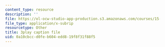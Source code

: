 ```yaml
---
content_type: resource
description: ''
file: https://ol-ocw-studio-app-production.s3.amazonaws.com/courses/15-071-the-analytics-edge-spring-2017/0a10cbccd0feb604edd819f8f31f88f5_dgjhoPD1FA0.srt
file_type: application/x-subrip
resourcetype: Other
title: 3play caption file
uid: 0a10cbcc-d0fe-b604-edd8-19f8f31f88f5
---
```

